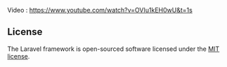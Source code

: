 Video : https://www.youtube.com/watch?v=OVIu1kEH0wU&t=1s

## License

The Laravel framework is open-sourced software licensed under the [MIT license](https://opensource.org/licenses/MIT).



